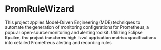 # PromRuleWizard
This project applies Model-Driven Engineering (MDE) techniques to automate the generation of monitoring configurations for Prometheus, a popular open-source monitoring and alerting toolkit. Utilizing Eclipse Epsilon, the project transforms high-level application metrics specifications into detailed Prometheus alerting and recording rules
